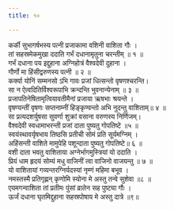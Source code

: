 ```yaml
---
title: १०

---
```

कर्की सुभागर्षभस्य पत्नी प्रजाकामा वशिनी वाशिता गौः ।  
तां सहस्रमेकमुखा ददाति गर्भं दधानामृतुना चरन्तीम् ॥ १ ॥  
गर्भं दधाना पय इद्दुहाना अग्निहोत्रं वैश्वदेवी दुहाना ।  
गौर्णो मा हिंसीद्वरुणस्य पत्नी ॥ २ ॥  
कर्क्या योनिं सम्मनसो ऽभि गावः प्रजां धित्सन्तो वृषणश्चरन्ति।  
सा न ऐत्वदितिर्विश्वरूपाभि क्रन्दन्ति भुवनान्येनाम् ॥ ३ ॥  
प्रजापतिनेषितामृत्वियावतीमैनां प्रजाया ऋषभाः श्रयन्ते ।  
वृषण्यन्तीं वृषणः सप्तनाम्नीं हिङ्कृण्वन्तो अभि नुदन्तु वाशिताम्॥ ४ ॥  
सा प्रत्यदशर्युषसा सुवर्णा शुक्रां वसाना वरुणस्य निर्णिजम्।  
वैश्वदेवी स्वधामाभरन्ती प्रजां दाता पुष्यतु गोपतिष्टे ॥५ ॥  
स्वयंस्थावर्यृषभाय तिष्ठसि प्रतीची सोमं प्रति सूर्यमग्निम् ।  
अहिंसन्ती वाशिते मामुपेहि पशून्दाता पुष्यतु गोपतिष्टे॥ ६ ॥  
वशी दाता भवतु वाशिताया अग्नेर्भागमुस्त्रियां यो ददाति ।  
प्रियं धाम हृदयं सोम्यं मधु वाजिनीं त्वा वाजिनो वाजयन्तु ॥ ७ ॥  
यो वाशितायां गव्यन्तरग्निर्यदस्यां नृम्णं महिमा बभूव ।  
नमस्तस्मै प्रतिगृह्णन् कृणोमि स्योना मे अस्तु तन्वे सुशेवा ॥८ ॥  
एयमगन्वाशिता तां प्रतीमः पुंसां व्रातेन सह पुष्ट्या गौः ।  
ऊर्जं दधाना घृतमिद्दुहाना सहस्रपोषाय मे अस्तु दात्रे ॥९॥  